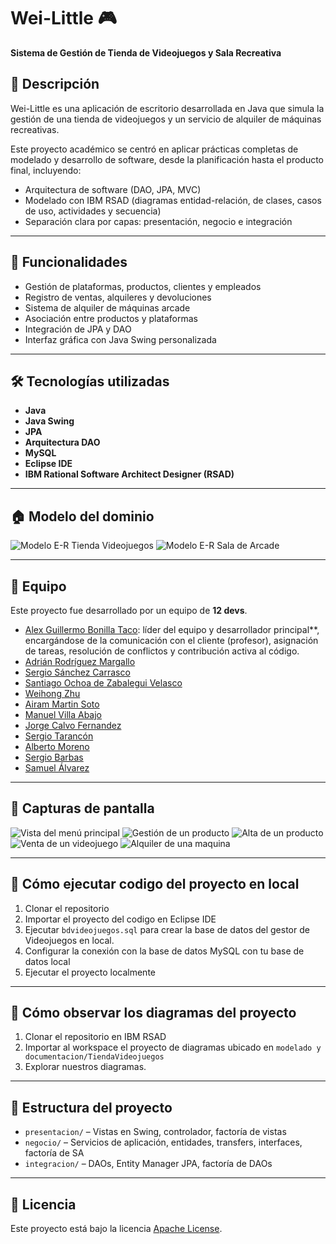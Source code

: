 # Wei-Little 🎮  
**Sistema de Gestión de Tienda de Videojuegos y Sala Recreativa**

## 📌 Descripción  
Wei-Little es una aplicación de escritorio desarrollada en Java que simula la gestión de una tienda de videojuegos y un servicio de alquiler de máquinas recreativas.

Este proyecto académico se centró en aplicar prácticas completas de modelado y desarrollo de software, desde la planificación hasta el producto final, incluyendo:  
- Arquitectura de software (DAO, JPA, MVC)  
- Modelado con IBM RSAD (diagramas entidad-relación, de clases, casos de uso, actividades y secuencia)  
- Separación clara por capas: presentación, negocio e integración

---

## 🧠 Funcionalidades  
- Gestión de plataformas, productos, clientes y empleados  
- Registro de ventas, alquileres y devoluciones  
- Sistema de alquiler de máquinas arcade  
- Asociación entre productos y plataformas  
- Integración de JPA y DAO  
- Interfaz gráfica con Java Swing personalizada

---

## 🛠️ Tecnologías utilizadas  
- **Java**  
- **Java Swing**  
- **JPA**  
- **Arquitectura DAO**  
- **MySQL**  
- **Eclipse IDE**  
- **IBM Rational Software Architect Designer (RSAD)**

---

## 🏠 Modelo del dominio  
![Modelo E-R Tienda Videojuegos](screenshots/modelo-videojuegos.png)
![Modelo E-R Sala de Arcade](screenshots/modelo-arcade.png)

---

## 👥 Equipo  
Este proyecto fue desarrollado por un equipo de **12 devs**.  
- [Alex Guillermo Bonilla Taco](https://github.com/alex-boni): líder del equipo y desarrollador principal**, encargándose de la comunicación con el cliente (profesor), asignación de tareas, resolución de conflictos y contribución activa al código.
- [Adrián Rodríguez Margallo](https://github.com/adrizz8)
- [Sergio Sánchez Carrasco](https://github.com/WalterDeRacagua) 
- [Santiago Ochoa de Zabalegui Velasco](https://github.com/SantiOch)
- [Weihong Zhu](https://github.com/whz0) 
- [Airam Martin Soto](https://github.com/airamsoto)
- [Manuel Villa Abajo](https://github.com/Manuvi03) 
- [Jorge Calvo Fernandez](https://github.com/jorgecafe) 
- [Sergio Tarancón](https://github.com/sertaran) 
- [Alberto Moreno](https://github.com/albertomog88) 
- [Sergio Barbas](https://github.com/SerBarbas) 
- [Samuel Álvarez](https://github.com/samualvmed) 
---

## 📸 Capturas de pantalla  
![Vista del menú principal](screenshots/pantalla-principal.png)
![Gestión de un producto](screenshots/producto-plataforma.png)
![Alta de un producto](screenshots/alta-maquina.png)
![Venta de un videojuego](screenshots/venta.png)
![Alquiler de una maquina](screenshots/alquilar-maquina.png)


---

## 🚀 Cómo ejecutar codigo del proyecto en local  
1. Clonar el repositorio  
2. Importar el proyecto del codigo en Eclipse IDE
3. Ejecutar `bdvideojuegos.sql` para crear la base de datos del gestor de Videojuegos en local.  
4. Configurar la conexión con la base de datos MySQL con tu base de datos local
5. Ejecutar el proyecto localmente

---

## 🚀 Cómo observar los diagramas del proyecto
1. Clonar el repositorio en IBM RSAD  
2. Importar al workspace el proyecto de diagramas ubicado en `modelado y documentacion/TiendaVideojuegos`
3. Explorar nuestros diagramas.  

---

## 📂 Estructura del proyecto   
- `presentacion/` – Vistas en Swing, controlador, factoría de vistas  
- `negocio/` – Servicios de aplicación, entidades, transfers, interfaces, factoría de SA
- `integracion/` – DAOs, Entity Manager JPA, factoría de DAOs

---

## 📄 Licencia  

Este proyecto está bajo la licencia [Apache License](LICENSE).
